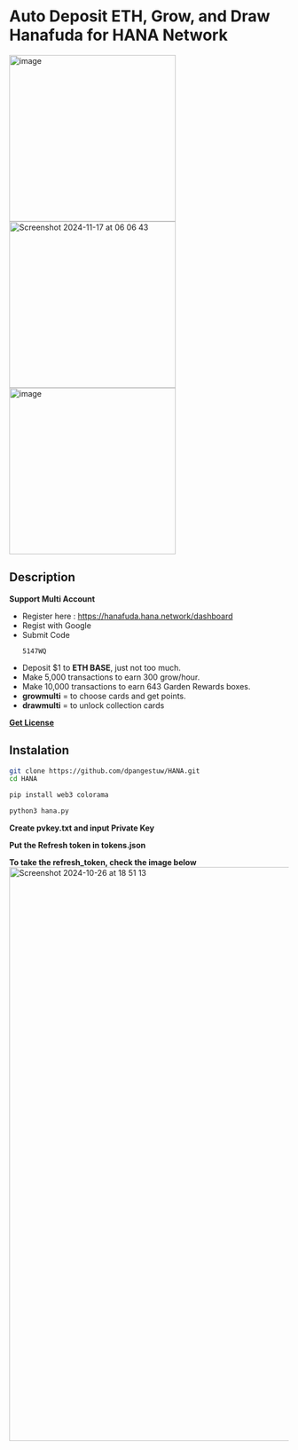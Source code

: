 # Auto Deposit ETH, Grow, and Draw Hanafuda for HANA Network 

<img height="300" alt="image" src="https://github.com/user-attachments/assets/6f263d6e-5449-4876-a2d4-b269f04611f6">
<img height="300" alt="Screenshot 2024-11-17 at 06 06 43" src="https://github.com/user-attachments/assets/d126ec9d-9f09-41ac-a298-c1d36dba953d">

<img height="300" alt="image" src="https://github.com/user-attachments/assets/5e75477a-8cbf-422b-b350-878489dd0907">

## Description 
**Support Multi Account** 
- Register here : https://hanafuda.hana.network/dashboard
- Regist with Google
- Submit Code
  ```
  5147WQ
  ```
- Deposit $1 to **ETH BASE**, just not too much.
- Make 5,000 transactions to earn 300 grow/hour.
- Make 10,000 transactions to earn 643 Garden Rewards boxes.
- **growmulti** = to choose cards and get points.
- **drawmulti** = to unlock collection cards

[**Get License**](https://t.me/Laporan_Sayang_bot)

## Instalation
```bash
git clone https://github.com/dpangestuw/HANA.git
cd HANA
```
```bash
pip install web3 colorama
```
```bash
python3 hana.py
```
**Create pvkey.txt and input Private Key**

**Put the Refresh token in tokens.json**

**To take the refresh_token, check the image below**
<img width="1035" alt="Screenshot 2024-10-26 at 18 51 13" src="https://github.com/user-attachments/assets/7ebb7fb0-ef54-4b29-be49-2b9843f6eb55">


